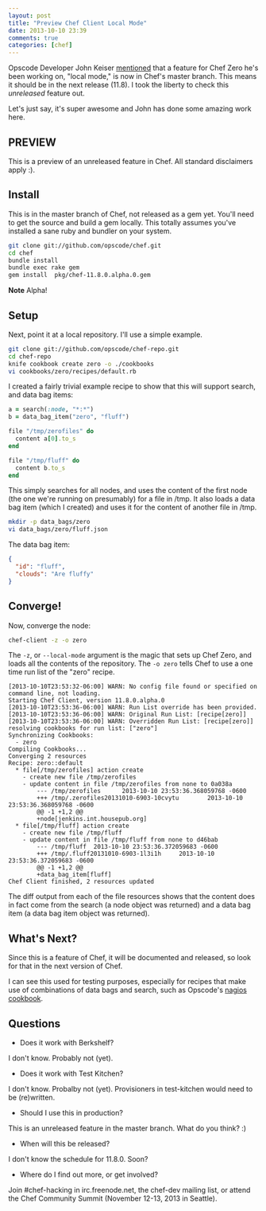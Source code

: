 ```yaml
---
layout: post
title: "Preview Chef Client Local Mode"
date: 2013-10-10 23:39
comments: true
categories: [chef]
---
```


Opscode Developer John Keiser
[mentioned](https://twitter.com/jkeiser2/status/388460927026085888)
that a feature for Chef Zero he's been working on, "local mode," is
now in Chef's master branch. This means it should be in the next
release (11.8). I took the liberty to check this *unreleased* feature
out.

Let's just say, it's super awesome and John has done some amazing work
here.

## PREVIEW

This is a preview of an unreleased feature in Chef. All standard
disclaimers apply :).

## Install

This is in the master branch of Chef, not released as a gem yet.
You'll need to get the source and build a gem locally. This totally
assumes you've installed a sane ruby and bundler on your system.

```sh
git clone git://github.com/opscode/chef.git
cd chef
bundle install
bundle exec rake gem
gem install  pkg/chef-11.8.0.alpha.0.gem
```

**Note** Alpha!

## Setup

Next, point it at a local repository. I'll use a simple example.

```sh
git clone git://github.com/opscode/chef-repo.git
cd chef-repo
knife cookbook create zero -o ./cookbooks
vi cookbooks/zero/recipes/default.rb
```

I created a fairly trivial example recipe to show that this will
support search, and data bag items:

```ruby
a = search(:node, "*:*")
b = data_bag_item("zero", "fluff")

file "/tmp/zerofiles" do
  content a[0].to_s
end

file "/tmp/fluff" do
  content b.to_s
end
```

This simply searches for all nodes, and uses the content of the first
node (the one we're running on presumably) for a file in /tmp. It also
loads a data bag item (which I created) and uses it for the content of
another file in /tmp.

```sh
mkdir -p data_bags/zero
vi data_bags/zero/fluff.json
```

The data bag item:

```json
{
  "id": "fluff",
  "clouds": "Are fluffy"
}
```

## Converge!

Now, converge the node:

```sh
chef-client -z -o zero
```

The `-z`, or `--local-mode` argument is the magic that sets up Chef
Zero, and loads all the contents of the repository. The `-o zero`
tells Chef to use a one time run list of the "zero" recipe.

```
[2013-10-10T23:53:32-06:00] WARN: No config file found or specified on command line, not loading.
Starting Chef Client, version 11.8.0.alpha.0
[2013-10-10T23:53:36-06:00] WARN: Run List override has been provided.
[2013-10-10T23:53:36-06:00] WARN: Original Run List: [recipe[zero]]
[2013-10-10T23:53:36-06:00] WARN: Overridden Run List: [recipe[zero]]
resolving cookbooks for run list: ["zero"]
Synchronizing Cookbooks:
  - zero
Compiling Cookbooks...
Converging 2 resources
Recipe: zero::default
  * file[/tmp/zerofiles] action create
    - create new file /tmp/zerofiles
    - update content in file /tmp/zerofiles from none to 0a038a
        --- /tmp/zerofiles      2013-10-10 23:53:36.368059768 -0600
        +++ /tmp/.zerofiles20131010-6903-10cvytu        2013-10-10 23:53:36.368059768 -0600
        @@ -1 +1,2 @@
        +node[jenkins.int.housepub.org]
  * file[/tmp/fluff] action create
    - create new file /tmp/fluff
    - update content in file /tmp/fluff from none to d46bab
        --- /tmp/fluff  2013-10-10 23:53:36.372059683 -0600
        +++ /tmp/.fluff20131010-6903-1l3i1h     2013-10-10 23:53:36.372059683 -0600
        @@ -1 +1,2 @@
        +data_bag_item[fluff]
Chef Client finished, 2 resources updated
```

The diff output from each of the file resources shows that the content
does in fact come from the search (a node object was returned) and a
data bag item (a data bag item object was returned).

## What's Next?

Since this is a feature of Chef, it will be documented and released,
so look for that in the next version of Chef.

I can see this used for testing purposes, especially for recipes that
make use of combinations of data bags and search, such as Opscode's
[nagios cookbook](http://community.opscode.com/cookbooks/nagios).

## Questions

* Does it work with Berkshelf?

I don't know. Probably not (yet).

* Does it work with Test Kitchen?

I don't know. Probalby not (yet). Provisioners in test-kitchen
would need to be (re)written.

* Should I use this in production?

This is an unreleased feature in the master branch. What do you think?
:)

* When will this be released?

I don't know the schedule for 11.8.0. Soon?

* Where do I find out more, or get involved?

Join #chef-hacking in irc.freenode.net, the chef-dev mailing list, or
attend the Chef Community Summit (November 12-13, 2013 in Seattle).
